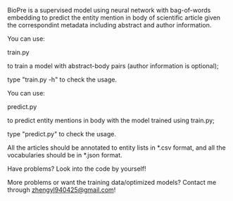 BioPre is a supervised model using neural network with bag-of-words embedding to predict the entity mention in body of scientific article given the correspondint metadata including abstract and author information.

You can use:

train.py

to train a model with abstract-body pairs (author information is optional);

type "train.py -h" to check the usage.

You can use:

predict.py

to predict entity mentions in body with the model trained using train.py;

type "predict.py" to check the usage.

All the articles should be annotated to entity lists in *.csv format, and all the vocabularies should be in *.json format.

Have problems? Look into the code by yourself!

More problems or want the training data/optimized models? Contact me through zhengyl940425@gmail.com!
